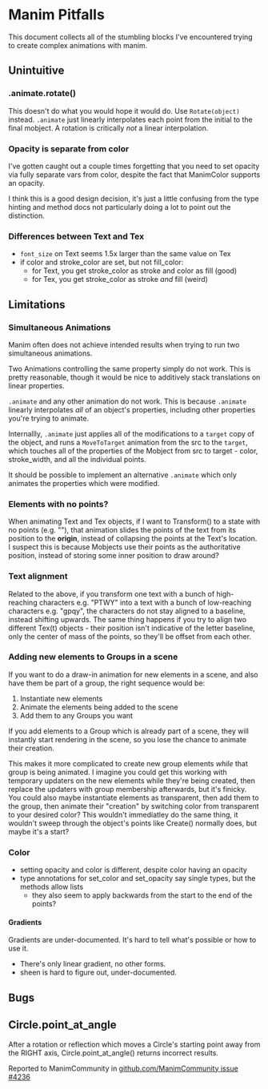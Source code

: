 # Manim Pitfalls

This document collects all of the stumbling blocks I've encountered trying to create complex animations with manim.

## Unintuitive

### .animate.rotate()

This doesn't do what you would hope it would do. Use `Rotate(object)` instead.
`.animate` just linearly interpolates each point from the initial to the final mobject.
A rotation is critically *not* a linear interpolation.

### Opacity is separate from color

I've gotten caught out a couple times forgetting that
you need to set opacity via fully separate vars from color,
despite the fact that ManimColor supports an opacity.

I think this is a good design decision,
it's just a little confusing from the type hinting and method docs
not particularly doing a lot to point out the distinction.

### Differences between Text and Tex

-   `font_size` on Text seems 1.5x larger than the same value on Tex
-   if color and stroke_color are set, but not fill_color:
    -   for Text, you get stroke_color as stroke and color as fill (good)
    -   for Tex, you get stroke_color as stroke *and* fill (weird)

## Limitations

### Simultaneous Animations

Manim often does not achieve intended results when trying to run two simultaneous animations.

Two Animations controlling the same property simply do not work.
This is pretty reasonable, though it would be nice to additively stack translations on linear properties.

`.animate` and any other animation do not work.
This is because `.animate` linearly interpolates *all* of an object's properties, including other properties you're trying to animate.

Internallly, `.animate` just applies all of the modifications to a `target` copy of the object,
and runs a `MoveToTarget` animation from the src to the `target`,
which touches all of the properties of the Mobject from src to target -
color, stroke_width, and all the individual points.

It should be possible to implement an alternative `.animate` which only animates the properties which were modified.

### Elements with no points?

When animating Text and Tex objects,
if I want to Transform() to a state with no points (e.g. ""),
that animation slides the points of the text from its position to the **origin**,
instead of collapsing the points at the Text's location.
I suspect this is because Mobjects use their points as the authoritative position, instead of storing some inner position to draw around?

### Text alignment

Related to the above,
if you transform one text with a bunch of high-reaching characters e.g. "PTWY"
into a text with a bunch of low-reaching characters e.g. "gpqy",
the characters do not stay aligned to a baseline, instead shifting upwards.
The same thing happens if you try to align two different Tex(t) objects -
their position isn't indicative of the letter baseline,
only the center of mass of the points,
so they'll be offset from each other.

### Adding new elements to Groups in a scene

If you want to do a draw-in animation for new elements in a scene,
and also have them be part of a group,
the right sequence would be:

1.  Instantiate new elements
2.  Animate the elements being added to the scene
3.  Add them to any Groups you want

If you add elements to a Group which is already part of a scene,
they will instantly start rendering in the scene,
so you lose the chance to animate their creation.

This makes it more complicated to create new group elements
*while* that group is being animated.
I imagine you could get this working with temporary updaters
on the new elements while they're being created,
then replace the updaters with group membership afterwards,
but it's finicky.
You could also maybe instantiate elements as transparent,
then add them to the group,
then animate their "creation" by switching color from transparent
to your desired color?
This wouldn't immediatley do the same thing,
it wouldn't sweep through the object's points like Create() normally does,
but maybe it's a start?

### Color

-   setting opacity and color is different, despite color having an opacity
-   type annotations for set_color and set_opacity say single types, but the methods allow lists
    -   they also seem to apply backwards from the start to the end of the points?

#### Gradients

Gradients are under-documented. It's hard to tell what's possible or how to use it.

-   There's only linear gradient, no other forms.
-   sheen is hard to figure out, under-documented.

## Bugs

## Circle.point_at_angle

After a rotation or reflection which moves a Circle's starting point away from the RIGHT axis, Circle.point_at_angle() returns incorrect results.

Reported to ManimCommunity in [github.com/ManimCommunity issue #4236](https://github.com/ManimCommunity/manim/issues/4236)
